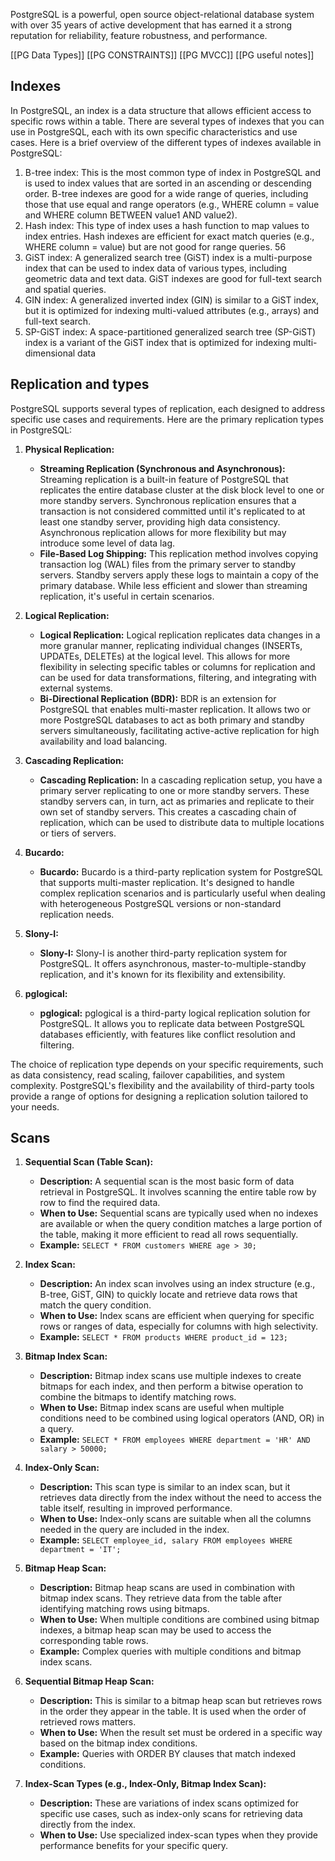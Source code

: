 

PostgreSQL is a powerful, open source object-relational database system with over 35 years of active development that has earned it a strong reputation for reliability, feature robustness, and performance.

[[PG Data Types]]
[[PG CONSTRAINTS]]
[[PG MVCC]]
[[PG useful notes]]

## Indexes
In PostgreSQL, an index is a data structure that allows efficient access to specific rows within a table. There are several types of indexes that you can use in PostgreSQL, each with its own specific characteristics and use cases. Here is a brief overview of the different types of indexes available in PostgreSQL: 
1. B-tree index: This is the most common type of index in PostgreSQL and is used to index values that are sorted in an ascending or descending order. B-tree indexes are good for a wide range of queries, including those that use equal and range operators (e.g., WHERE column = value and WHERE column BETWEEN value1 AND value2). 
2. Hash index: This type of index uses a hash function to map values to index entries. Hash indexes are efficient for exact match queries (e.g., WHERE column = value) but are not good for range queries. 56 
3. GiST index: A generalized search tree (GiST) index is a multi-purpose index that can be used to index data of various types, including geometric data and text data. GiST indexes are good for full-text search and spatial queries. 
4. GIN index: A generalized inverted index (GIN) is similar to a GiST index, but it is optimized for indexing multi-valued attributes (e.g., arrays) and full-text search. 
5. SP-GiST index: A space-partitioned generalized search tree (SP-GiST) index is a variant of the GiST index that is optimized for indexing multi-dimensional data
## Replication and types
PostgreSQL supports several types of replication, each designed to address specific use cases and requirements. Here are the primary replication types in PostgreSQL:

1. **Physical Replication:**
    
    - **Streaming Replication (Synchronous and Asynchronous):** Streaming replication is a built-in feature of PostgreSQL that replicates the entire database cluster at the disk block level to one or more standby servers. Synchronous replication ensures that a transaction is not considered committed until it's replicated to at least one standby server, providing high data consistency. Asynchronous replication allows for more flexibility but may introduce some level of data lag. 
    - **File-Based Log Shipping:** This replication method involves copying transaction log (WAL) files from the primary server to standby servers. Standby servers apply these logs to maintain a copy of the primary database. While less efficient and slower than streaming replication, it's useful in certain scenarios. 
2. **Logical Replication:**
    - **Logical Replication:** Logical replication replicates data changes in a more granular manner, replicating individual changes (INSERTs, UPDATEs, DELETEs) at the logical level. This allows for more flexibility in selecting specific tables or columns for replication and can be used for data transformations, filtering, and integrating with external systems.
    - **Bi-Directional Replication (BDR):** BDR is an extension for PostgreSQL that enables multi-master replication. It allows two or more PostgreSQL databases to act as both primary and standby servers simultaneously, facilitating active-active replication for high availability and load balancing.
3. **Cascading Replication:**
    - **Cascading Replication:** In a cascading replication setup, you have a primary server replicating to one or more standby servers. These standby servers can, in turn, act as primaries and replicate to their own set of standby servers. This creates a cascading chain of replication, which can be used to distribute data to multiple locations or tiers of servers.
4. **Bucardo:**
    - **Bucardo:** Bucardo is a third-party replication system for PostgreSQL that supports multi-master replication. It's designed to handle complex replication scenarios and is particularly useful when dealing with heterogeneous PostgreSQL versions or non-standard replication needs.
5. **Slony-I:**
    - **Slony-I:** Slony-I is another third-party replication system for PostgreSQL. It offers asynchronous, master-to-multiple-standby replication, and it's known for its flexibility and extensibility.
6. **pglogical:**
    - **pglogical:** pglogical is a third-party logical replication solution for PostgreSQL. It allows you to replicate data between PostgreSQL databases efficiently, with features like conflict resolution and filtering.

The choice of replication type depends on your specific requirements, such as data consistency, read scaling, failover capabilities, and system complexity. PostgreSQL's flexibility and the availability of third-party tools provide a range of options for designing a replication solution tailored to your needs.

## Scans
1. **Sequential Scan (Table Scan):**
    
    - **Description:** A sequential scan is the most basic form of data retrieval in PostgreSQL. It involves scanning the entire table row by row to find the required data.
    - **When to Use:** Sequential scans are typically used when no indexes are available or when the query condition matches a large portion of the table, making it more efficient to read all rows sequentially.
    - **Example:** `SELECT * FROM customers WHERE age > 30;`
2. **Index Scan:**
    
    - **Description:** An index scan involves using an index structure (e.g., B-tree, GiST, GIN) to quickly locate and retrieve data rows that match the query condition.
    - **When to Use:** Index scans are efficient when querying for specific rows or ranges of data, especially for columns with high selectivity.
    - **Example:** `SELECT * FROM products WHERE product_id = 123;`
3. **Bitmap Index Scan:**
    
    - **Description:** Bitmap index scans use multiple indexes to create bitmaps for each index, and then perform a bitwise operation to combine the bitmaps to identify matching rows.
    - **When to Use:** Bitmap index scans are useful when multiple conditions need to be combined using logical operators (AND, OR) in a query.
    - **Example:** `SELECT * FROM employees WHERE department = 'HR' AND salary > 50000;`
4. **Index-Only Scan:**
    
    - **Description:** This scan type is similar to an index scan, but it retrieves data directly from the index without the need to access the table itself, resulting in improved performance.
    - **When to Use:** Index-only scans are suitable when all the columns needed in the query are included in the index.
    - **Example:** `SELECT employee_id, salary FROM employees WHERE department = 'IT';`
5. **Bitmap Heap Scan:**
    
    - **Description:** Bitmap heap scans are used in combination with bitmap index scans. They retrieve data from the table after identifying matching rows using bitmaps.
    - **When to Use:** When multiple conditions are combined using bitmap indexes, a bitmap heap scan may be used to access the corresponding table rows.
    - **Example:** Complex queries with multiple conditions and bitmap index scans.
6. **Sequential Bitmap Heap Scan:**
    
    - **Description:** This is similar to a bitmap heap scan but retrieves rows in the order they appear in the table. It is used when the order of retrieved rows matters.
    - **When to Use:** When the result set must be ordered in a specific way based on the bitmap index conditions.
    - **Example:** Queries with ORDER BY clauses that match indexed conditions.
7. **Index-Scan Types (e.g., Index-Only, Bitmap Index Scan):**
    
    - **Description:** These are variations of index scans optimized for specific use cases, such as index-only scans for retrieving data directly from the index.
    - **When to Use:** Use specialized index-scan types when they provide performance benefits for your specific query.
